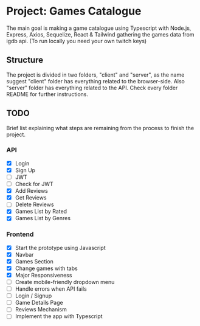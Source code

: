 # Project: Games Catalogue

The main goal is making a game catalogue using Typescript with Node.js, Express, Axios, Sequelize, React & Tailwind gathering the games data from igdb api. (To run locally you need your own twitch keys)

## Structure

The project is divided in two folders, "client" and "server", as the name suggest "client" folder has everything related to the browser-side. Also "server" folder has everything related to the API. Check every folder README for further instructions.

## TODO

Brief list explaining what steps are remaining from the process to finish the project.

### API

- [x] Login
- [X] Sign Up
- [ ] JWT 
- [ ] Check for JWT
- [X] Add Reviews
- [X] Get Reviews
- [ ] Delete Reviews
- [X] Games List by Rated
- [X] Games List by Genres

### Frontend

- [X] Start the prototype using Javascript
- [X] Navbar
- [X] Games Section
- [X] Change games with tabs
- [X] Major Responsiveness
- [ ] Create mobile-friendly dropdown menu
- [ ] Handle errors when API fails
- [ ] Login / Signup
- [ ] Game Details Page
- [ ] Reviews Mechanism
- [ ] Implement the app with Typescript

